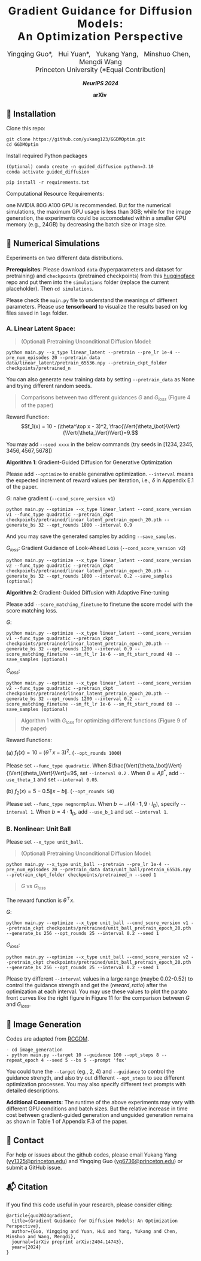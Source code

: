 <h1 align='center' style="text-align:center; font-weight:bold; font-size:2.0em;letter-spacing:2.0px;"> Gradient Guidance for Diffusion Models: </br> An Optimization Perspective </h1>

<p align='center' style="text-align:center;font-size:1.25em;"> 
    Yingqing Guo*, &nbsp; 
    Hui Yuan*, &nbsp; 
    Yukang Yang, &nbsp; 
    <a href="https://minshuochen.github.io/" target="_blank" style="text-decoration: none;">Minshuo Chen</a>, &nbsp; 
    <a href="https://mwang.princeton.edu/" target="_blank" style="text-decoration: none;">Mengdi Wang</a>
    <br/>  
Princeton University (*Equal Contribution)
</p>

<p align='center';>
<b>
<em>NeurIPS 2024</em> <br> 
</b>
</p>


<p align='center' style="text-align:center;font-size:2.5 em;">
<b>
    <a href="https://arxiv.org/abs/2404.14743" target="_blank" style="text-decoration: none;">arXiv</a>&nbsp;
</b>
</p>


## :wrench: Installation
Clone this repo: 
```
git clone https://github.com/yukang123/GGDMOptim.git
cd GGDMOptim
```

Install required Python packages

```
(Optional) conda create -n guided_diffusion python=3.10
conda activate guided_diffusion

pip install -r requirements.txt
```

Computational Resource Requirements: 

one NVIDIA 80G A100 GPU is recommended. But for the numerical simulations, the maximum GPU usage is less than 3GB; while for the image generation, the experiments could be accomodated within a smaller GPU memory (e.g., 24GB) by decreasing the batch size or image size.

## :mag_right: Numerical Simulations
Experiments on two different data distributions.

**Prerequisites**: Please download ```data``` (hyperparameters and dataset for pretraining) and ```checkpoints``` (pretrained checkpoints) from this [huggingface](https://huggingface.co/PDMR/GGDMOptim/tree/main) repo and put them into the ```simulations``` folder (replace the current placeholder). Then
``` cd simulations ```.

Please check the ```main.py``` file to understand the meanings of different parameters. Please use **tensorboard** to visualize the results based on log files saved in ```logs``` folder.

### **A. Linear Latent Space:**
> (Optional) Pretraining Unconditional Diffusion Model: 

```
python main.py --x_type linear_latent --pretrain --pre_lr 1e-4 --pre_num_episodes 20 --pretrain_data data/linear_latent/pretrain_65536.npy --pretrain_ckpt_folder checkpoints/pretrained_n
```
You can also generate new training data by setting ```--pretrain_data``` as None and trying different random seeds.

> Comparisons between two different guidances $G$ and $G_{loss}$ (Figure 4 of the paper)

Reward Function: $$f_1(x) = 10 - (\theta^\top x - 3)^2, \frac{\Vert{\theta_\bot}\Vert}{\Vert{\theta_\Vert}\Vert}=9.$$ 

You may add ```--seed xxxx``` in the below commands (try seeds in $[1234, 2345,3456,4567,5678]$)

**Algorithm 1**: Gradient-Guided Diffusion for Generative Optimization


Please add ```--optimize``` to enable generative optimization. ```--interval``` means the expected increment of reward values per iteration, i.e., $\delta$ in Appendix E.1 of the paper.

$G$: naive gradient (```--cond_score_version v1```)
```
python main.py --optimize --x_type linear_latent --cond_score_version v1 --func_type quadratic --pretrain_ckpt checkpoints/pretrained/linear_latent_pretrain_epoch_20.pth --generate_bs 32 --opt_rounds 1000 --interval 0.9 
```
And you may save the generated samples by adding ```--save_samples```. 

$G_{loss}$: Gradient Guidance of Look-Ahead Loss (```--cond_score_version v2```)
```
python main.py --optimize --x_type linear_latent --cond_score_version v2 --func_type quadratic --pretrain_ckpt checkpoints/pretrained/linear_latent_pretrain_epoch_20.pth --generate_bs 32 --opt_rounds 1000 --interval 0.2 --save_samples (optional)
```

**Algorithm 2**: Gradient-Guided Diffusion with Adaptive Fine-tuning

Please add ```--score_matching_finetune``` to finetune the score model with the score matching loss.

$G$:
```
python main.py --optimize --x_type linear_latent --cond_score_version v1 --func_type quadratic --pretrain_ckpt checkpoints/pretrained/linear_latent_pretrain_epoch_20.pth --generate_bs 32 --opt_rounds 1200 --interval 0.9 --score_matching_finetune --sm_ft_lr 1e-6 --sm_ft_start_round 40 --save_samples (optional)
```

$G_{loss}$:
```
python main.py --optimize --x_type linear_latent --cond_score_version v2 --func_type quadratic --pretrain_ckpt checkpoints/pretrained/linear_latent_pretrain_epoch_20.pth --generate_bs 32 --opt_rounds 1200 --interval 0.2 --score_matching_finetune --sm_ft_lr 1e-6 --sm_ft_start_round 60 --save_samples (optional)
```

> Algorithm 1 with $G_{loss}$ for optimizing different functions (Figure 9 of the paper)

Reward Functions:

(a) $f_1(x) = 10 - (\theta^\top x - 3)^2$.  (```--opt_rounds 1000```)

Please set ```--func_type quadratic```. When $\frac{\Vert{\theta_\bot}\Vert}{\Vert{\theta_\Vert}\Vert}=9$, set ```--interval 0.2``` . When $\theta=A\beta^*$, add ```--use_theta_1``` and set ```--interval 0.05```. 

(b) $f_2(x)= 5 - 0.5 \lVert x - b \rVert.$  (```--opt_rounds 50```)

Please set ```--func_type negnormplus```. 
When $b \sim \mathcal{N}( 4\cdot\mathbf{1}, 9 \cdot I_{D})$, specify ```--interval 1```. 
When $b =4 \cdot \mathbf{1}_{D}$, add ```--use_b_1``` and set ```--interval 1```. 


### B. **Nonlinear**: Unit Ball

Please set ```--x_type unit_ball```.

> (Optional) Pretraining Unconditional Diffusion Model: 

```
python main.py --x_type unit_ball --pretrain --pre_lr 1e-4 --pre_num_episodes 20 --pretrain_data data/unit_ball/pretrain_65536.npy --pretrain_ckpt_folder checkpoints/pretrained_n --seed 1
```

> $G$ vs $G_{loss}$

The reward function is $\theta^\top x$. 

$G$:
```
python main.py --optimize --x_type unit_ball --cond_score_version v1 --pretrain_ckpt checkpoints/pretrained/unit_ball_pretrain_epoch_20.pth --generate_bs 256 --opt_rounds 25 --interval 0.2 --seed 1
```

$G_{loss}$:
```
python main.py --optimize --x_type unit_ball --cond_score_version v2 --pretrain_ckpt checkpoints/pretrained/unit_ball_pretrain_epoch_20.pth --generate_bs 256 --opt_rounds 25 --interval 0.2 --seed 1
```

Please try different ```--interval``` values in a large range (maybe 0.02-0.52) to control the guidance strength and get the $(reward, ratio)$ after the optimization at each interval. You may use these values to plot the parato front curves like the right figure in Figure 11 for the comparison between $G$ and $G_{loss}$. 

<!-- $$
beta in G_loss
\beta_{\gamma}(t,g) := \frac{\alpha^2(t)/2}{\alpha^2(t) \sigma^2 + h(t)v_{\gamma}(t)\left| \nabla_{x_t}\left(g^\top \hat{x}_0\right)\right|^2}
$$

$$
\hat{X}_0 = \frac{1}{\alpha(t)}\left(x_t + h(t){s}_{\theta}(x_t, t) \right)
$$ -->


## :mag_right: Image Generation
Codes are adapted from [RCGDM](https://github.com/Kaffaljidhmah2/RCGDM.git). 

```
- cd image_generation
- python main.py --target 10 --guidance 100 --opt_steps 8 --repeat_epoch 4 --seed 5 --bs 5 --prompt 'fox' 
```

You could tune the ```--target``` (eg., 2, 4) and ```--guidance``` to control the guidance strength, and also try out different ```--opt_steps``` to see different optimization processes. You may also specify different text prompts with detailed descriptions.

**Additional Comments**: The runtime of the above experiments may vary with different GPU conditions and batch sizes. But the relative increase in time cost between gradient-guided generation and unguided generation remains as shown in Table 1 of Appendix F.3 of the paper.


## :e-mail: Contact

For help or issues about the github codes, please email Yukang Yang (yy1325@princeton.edu) and Yingqing Guo (yg6736@princeton.edu) or submit a GitHub issue.


## :mailbox_with_mail: Citation
If you find this code useful in your research, please consider citing:
```
@article{guo2024gradient,
  title={Gradient Guidance for Diffusion Models: An Optimization Perspective},
  author={Guo, Yingqing and Yuan, Hui and Yang, Yukang and Chen, Minshuo and Wang, Mengdi},
  journal={arXiv preprint arXiv:2404.14743},
  year={2024}
}

```
